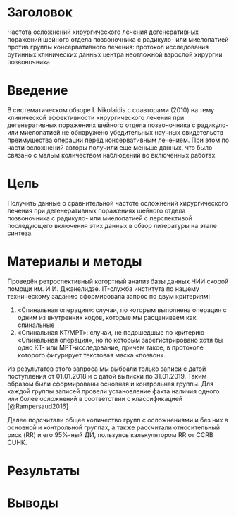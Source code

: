# Заголовок

Частота осложнений хирургического лечения дегенеративных поражений шейного отдела позвоночника с радикуло- или миелопатией против группы консервативного лечения: протокол исследования рутинных клинических данных центра неотложной взрослой хирургии позвоночника

# Введение

В систематическом обзоре I. Nikolaidis с соавторами (2010) на тему клинической эффективности хирургического лечения при дегенеративных поражениях шейного отдела позвоночника с радикуло- или миелопатией не обнаружено убедительных научных свидетельств преимущества операции перед консервативным лечением. При этом по части осложнений авторы получили еще меньше данных, что было связано с малым количеством наблюдений во включенных работах.

# Цель

Получить данные о сравнительной частоте осложнений хирургического лечения при дегенеративных поражениях шейного отдела позвоночника с радикуло- или миелопатией с перспективой последующего включения этих данных в обзор литературы на этапе синтеза.

# Материалы и методы

Проведён ретроспективный когортный анализ базы данных НИИ скорой помощи им. И.И. Джанелидзе. IT-служба института по нашему техническому заданию сформировала запрос по двум критериям: 
1. «Спинальная операция»: случаи, по которым выполнена операция с одним из внутренних кодов, которые мы расцениваем как спинальные
2. «Спинальная КТ/МРТ»: случаи, не подошедшые по критерию «Спинальная операция», но по которым зарегистрировано хотя бы одно КТ- или МРТ-исследование, причем такое, в протоколе которого фигурирует текстовая маска «позвон».

Из результатов этого запроса мы выбрали только записи с датой поступления от 01.01.2018 и с датой выписки по 31.01.2019. Таким образом были сформированы основная и контрольная группы. Для каждой группы записей провели установление факта наличия одного или более осложнений в соответствии с классификацией [@Rampersaud2016] 

Далее подсчитали общее количество групп с осложнениями и без них в основной и контрольной группах, а также рассчитали относительный риск (RR) и его 95%-ный ДИ, пользуясь калькулятором RR от CCRB CUHK.

# Результаты

# Выводы
